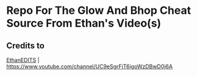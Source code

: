 


<h1>Repo For The Glow And Bhop Cheat Source From Ethan's Video(s)</h1>
<h2>Credits to</h2>

<a href="https://github.com/EthanEDITS">EthanEDITS</a> | https://www.youtube.com/channel/UC9eSgrFjT6igoWzDBwD0j6A
<br>
<br>
<br>
<br>
